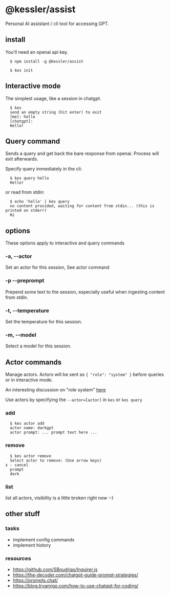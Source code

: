 # @kessler/assist

Personal AI assistant / cli tool for accessing GPT.

## install

You'll need an openai api key.

```
  $ npm install -g @kessler/assist

  $ kes init
```

## Interactive mode

The simplest usage, like a session in chatgpt.

```
  $ kes
  send an empty string (hit enter) to exit
  [me]: hello
  [chatgpt]:
  Hello!
```

## Query command

Sends a query and get back the bare response from openai. Process will exit afterwards.

Specify query immediately in the cli:
```
  $ kes query hello
  Hello!
```

or read from stdin:
```
  $ echo 'hello' | kes query
  no content provided, waiting for content from stdin... (this is printed on stderr)
  Hi
```

## options
These options apply to interactive and query commands

### -a, --actor
Set an actor for this session, See actor command

### -p --preprompt
Prepend some text to the session, especially useful when ingesting content from stdin.

### -t, --temperature
Set the temperature for this session.

### -m, --model
Select a model for this session.

## Actor commands
Manage actors. Actors will be sent as ```{ "role": "system" }``` before queries or in interactive mode.

An interesting discussion on "role system" [here](https://community.openai.com/t/the-system-role-how-it-influences-the-chat-behavior/87353/2)

Use actors by specifying the `--actor=[actor]` in `kes` or `kes query`

### add 

```
  $ kes actor add
  actor name: darkgpt
  actor prompt: ... prompt text here ...
```
### remove
```
  $ kes actor remove
  Select actor to remove: (Use arrow keys)
❯ - cancel
  prompt
  dark
```

### list
list all actors, visibility is a little broken right now :-)

## other stuff

### tasks
- implement config commands
- implement history

### resources
- https://github.com/SBoudrias/Inquirer.js
- https://the-decoder.com/chatgpt-guide-prompt-strategies/
- https://prompts.chat/
- https://blog.tryamigo.com/how-to-use-chatgpt-for-coding/
